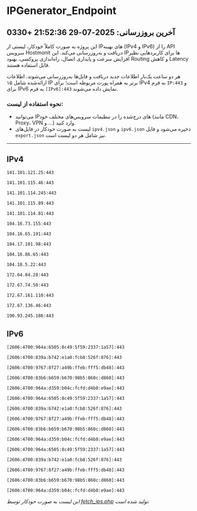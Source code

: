 # IPGenerator_Endpoint

## آخرین بروزرسانی: 2025-07-29 21:52:36 +0330

این پروژه به صورت کاملاً خودکار، لیستی از IPهای بهینه (IPv4 و IPv6) را از API سرویس Hostmonit دریافت و به‌روزرسانی می‌کند. این IPها برای کاربردهایی نظیر افزایش سرعت و پایداری اتصال، راه‌اندازی پروکسی، بهبود Routing و کاهش Latency قابل استفاده هستند.

هر دو ساعت یک‌بار اطلاعات جدید دریافت و فایل‌ها به‌روزرسانی می‌شوند. اطلاعات ارائه‌شده شامل ۱۵ IP برتر به همراه پورت مربوطه است؛ برای IPv4 به فرم `IP:443` و برای IPv6 به فرم `[IPv6]:443` نمایش داده می‌شوند.

### نحوه استفاده از لیست:
- می‌توانید IPهای درج‌شده را در تنظیمات سرویس‌های مختلف خود (مانند CDN، Proxy، VPN و ...) وارد کنید.
- لیست به صورت خودکار در فایل‌های `ipv4.json` و `ipv6.json` ذخیره می‌شود و فایل `export.json` نیز شامل هر دو لیست است.

---

## IPv4
```
141.101.121.25:443
```
```
141.101.115.46:443
```
```
141.101.114.245:443
```
```
141.101.115.89:443
```
```
141.101.114.81:443
```
```
104.16.73.155:443
```
```
104.16.65.191:443
```
```
104.17.101.98:443
```
```
104.16.86.65:443
```
```
104.18.5.22:443
```
```
172.64.84.28:443
```
```
172.67.74.50:443
```
```
172.67.161.110:443
```
```
172.67.136.46:443
```
```
190.93.245.186:443
```

## IPv6
```
[2606:4700:964a:6505:8c49:5f59:2337:1a57]:443
```
```
[2606:4700:839a:b742:e1a0:fcb8:526f:876]:443
```
```
[2606:4700:9767:8f27:a49b:ffeb:fff5:db48]:443
```
```
[2606:4700:83b6:b659:b670:98b5:860c:d860]:443
```
```
[2606:4700:964a:d359:b04c:fcfd:d4b8:e9ae]:443
```
```
[2606:4700:964a:6505:8c49:5f59:2337:1a57]:443
```
```
[2606:4700:839a:b742:e1a0:fcb8:526f:876]:443
```
```
[2606:4700:9767:8f27:a49b:ffeb:fff5:db48]:443
```
```
[2606:4700:83b6:b659:b670:98b5:860c:d860]:443
```
```
[2606:4700:964a:d359:b04c:fcfd:d4b8:e9ae]:443
```
```
[2606:4700:964a:6505:8c49:5f59:2337:1a57]:443
```
```
[2606:4700:839a:b742:e1a0:fcb8:526f:876]:443
```
```
[2606:4700:9767:8f27:a49b:ffeb:fff5:db48]:443
```
```
[2606:4700:83b6:b659:b670:98b5:860c:d860]:443
```
```
[2606:4700:964a:d359:b04c:fcfd:d4b8:e9ae]:443
```

*این لیست به صورت خودکار توسط [fetch_ips.php](scripts/fetch_ips.php) تولید شده است.*
